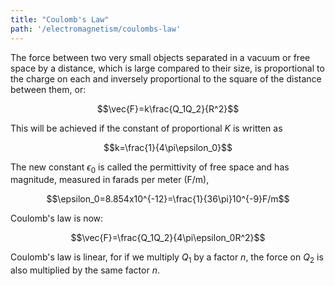 ```yaml
---
title: "Coulomb's Law"
path: '/electromagnetism/coulombs-law'
---
```


The force between two very small objects separated in a vacuum or free space by a distance, which is large compared to their size, is proportional to the charge on each and inversely proportional to the square of the distance between them, or:

$$\vec{F}=k\frac{Q_1Q_2}{R^2}$$

This will be achieved if the constant of proportional $K$ is written as

$$k=\frac{1}{4\pi\epsilon_0}$$

The new constant $\epsilon_0$ is called the permittivity of free space and has magnitude, measured in farads per meter (F/m),

$$\epsilon_0=8.854x10^{-12}=\frac{1}{36\pi}10^{-9}F/m$$

Coulomb's law is now:

$$\vec{F}=\frac{Q_1Q_2}{4\pi\epsilon_0R^2}$$

Coulomb's law is linear, for if we multiply $Q_1$ by a factor $n$, the force on $Q_2$ is also multiplied by the same factor $n$.

